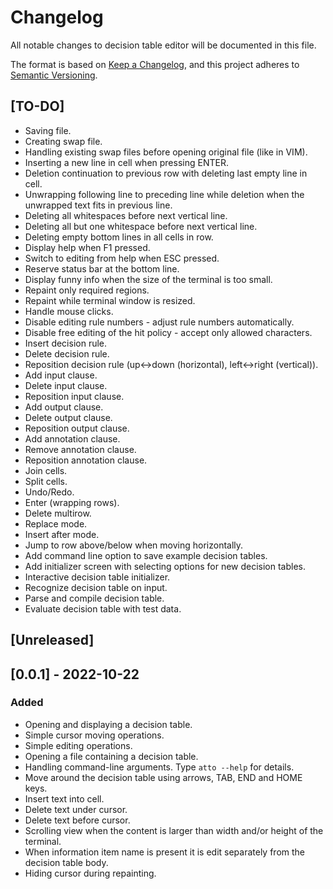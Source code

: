 # Changelog
All notable changes to decision table editor will be documented in this file.

The format is based on [Keep a Changelog](https://keepachangelog.com/en/1.0.0/),
and this project adheres to [Semantic Versioning](https://semver.org/spec/v2.0.0.html).

## [TO-DO]

- Saving file.
- Creating swap file.
- Handling existing swap files before opening original file (like in VIM).
- Inserting a new line in cell when pressing ENTER.
- Deletion continuation to previous row with deleting last empty line in cell.
- Unwrapping following line to preceding line while deletion when the unwrapped text fits in previous line.
- Deleting all whitespaces before next vertical line.
- Deleting all but one whitespace before next vertical line.
- Deleting empty bottom lines in all cells in row.
- Display help when F1 pressed.
- Switch to editing from help when ESC pressed.
- Reserve status bar at the bottom line.
- Display funny info when the size of the terminal is too small.
- Repaint only required regions.
- Repaint while terminal window is resized.
- Handle mouse clicks.
- Disable editing rule numbers - adjust rule numbers automatically.
- Disable free editing of the hit policy - accept only allowed characters.
- Insert decision rule.
- Delete decision rule.
- Reposition decision rule (up<->down (horizontal), left<->right (vertical)).
- Add input clause.
- Delete input clause.
- Reposition input clause.
- Add output clause.
- Delete output clause.
- Reposition output clause.
- Add annotation clause.
- Remove annotation clause.
- Reposition annotation clause.
- Join cells.
- Split cells.
- Undo/Redo.
- Enter (wrapping rows).
- Delete multirow.
- Replace mode.
- Insert after mode.
- Jump to row above/below when moving horizontally.
- Add command line option to save example decision tables.
- Add initializer screen with selecting options for new decision tables.
- Interactive decision table initializer.
- Recognize decision table on input.
- Parse and compile decision table.
- Evaluate decision table with test data.

## [Unreleased]


## [0.0.1] - 2022-10-22
### Added
- Opening and displaying a decision table.
- Simple cursor moving operations.
- Simple editing operations.
- Opening a file containing a decision table.
- Handling command-line arguments. Type `atto --help` for details.
- Move around the decision table using arrows, TAB, END and HOME keys.
- Insert text into cell.
- Delete text under cursor.
- Delete text before cursor.
- Scrolling view when the content is larger than width and/or height of the terminal.
- When information item name is present it is edit separately from the decision table body.
- Hiding cursor during repainting.